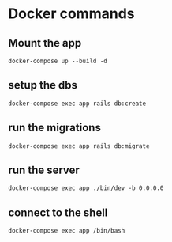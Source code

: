 # Docker commands

## Mount the app

```
docker-compose up --build -d
```

## setup the dbs

```
docker-compose exec app rails db:create
```

## run the migrations

```
docker-compose exec app rails db:migrate
```

## run the server

```
docker-compose exec app ./bin/dev -b 0.0.0.0
```

## connect to the shell

```
docker-compose exec app /bin/bash
```
